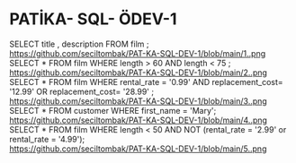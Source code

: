 # PATİKA- SQL- ÖDEV-1
 SELECT title , description FROM film ;  
 https://github.com/seciltombak/PAT-KA-SQL-DEV-1/blob/main/1..png  
 SELECT * FROM film WHERE length > 60 AND length < 75 ; 
 https://github.com/seciltombak/PAT-KA-SQL-DEV-1/blob/main/2..png  
 SELECT * FROM film  WHERE rental_rate = '0.99' AND replacement_cost= '12.99' OR replacement_cost= '28.99' ;  
 https://github.com/seciltombak/PAT-KA-SQL-DEV-1/blob/main/3..png  
 SELECT * FROM customer WHERE first_name = 'Mary';  
 https://github.com/seciltombak/PAT-KA-SQL-DEV-1/blob/main/4..png  
 SELECT * FROM film WHERE  length < 50 AND  NOT (rental_rate = '2.99' or rental_rate = '4.99');  
 https://github.com/seciltombak/PAT-KA-SQL-DEV-1/blob/main/5..png  

